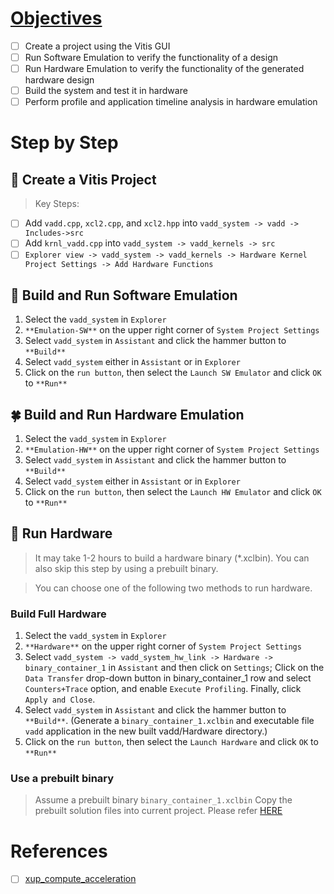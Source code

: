 # [Objectives](https://xilinx.github.io/xup_compute_acceleration/Vitis_intro-1.html)

- [ ] Create a project using the Vitis GUI
- [ ] Run Software Emulation to verify the functionality of a design
- [ ] Run Hardware Emulation to verify the functionality of the generated hardware design
- [ ] Build the system and test it in hardware
- [ ] Perform profile and application timeline analysis in hardware emulation

# Step by Step

## 🌴 Create a Vitis Project
> Key Steps:
- [ ] Add `vadd.cpp`, `xcl2.cpp`, and `xcl2.hpp` into `vadd_system -> vadd -> Includes->src`
- [ ] Add `krnl_vadd.cpp` into `vadd_system -> vadd_kernels -> src`
- [ ] `Explorer view -> vadd_system -> vadd_kernels -> Hardware Kernel Project Settings -> Add Hardware Functions`

## 🌳 Build and Run Software Emulation

1. Select the `vadd_system` in `Explorer`
2. `**Emulation-SW**` on the upper right corner of `System Project Settings`
3. Select `vadd_system` in `Assistant` and click the hammer button to `**Build**`
4. Select `vadd_system` either in `Assistant` or in `Explorer`
5. Click on the `run button`, then select the `Launch SW Emulator` and click `OK` to `**Run**`


## 🍀 Build and Run Hardware Emulation

1. Select the `vadd_system` in `Explorer`
2. `**Emulation-HW**` on the upper right corner of `System Project Settings`
3. Select `vadd_system` in `Assistant` and click the hammer button to `**Build**`
4. Select `vadd_system` either in `Assistant` or in `Explorer`
5. Click on the `run button`, then select the `Launch HW Emulator` and click `OK` to `**Run**`

## 🌾 Run Hardware

> It may take 1-2 hours to build a hardware binary (*.xclbin). You can also skip this step by using a prebuilt binary.

> You can choose one of the following two methods to run hardware.

### Build Full Hardware

1. Select the `vadd_system` in `Explorer`
2. `**Hardware**` on the upper right corner of `System Project Settings`
3. Select `vadd_system -> vadd_system_hw_link -> Hardware -> binary_container_1` in `Assistant` and then click on `Settings`; Click on the `Data Transfer` drop-down button in binary_container_1 row and select `Counters+Trace` option, and enable `Execute Profiling`.  Finally, click `Apply and Close`.
4. Select `vadd_system` in `Assistant` and click the hammer button to `**Build**`. (Generate a `binary_container_1.xclbin` and executable file `vadd` application in the new built vadd/Hardware directory.)
5. Click on the `run button`, then select the `Launch Hardware` and click `OK` to `**Run**`

### Use a prebuilt binary
> Assume a prebuilt binary `binary_container_1.xclbin`
> Copy the prebuilt solution files into current project. Please refer [HERE](https://xilinx.github.io/xup_compute_acceleration/Vitis_intro-2.html)



# References

- [ ] [xup_compute_acceleration](https://github.com/Xilinx/xup_compute_acceleration)



